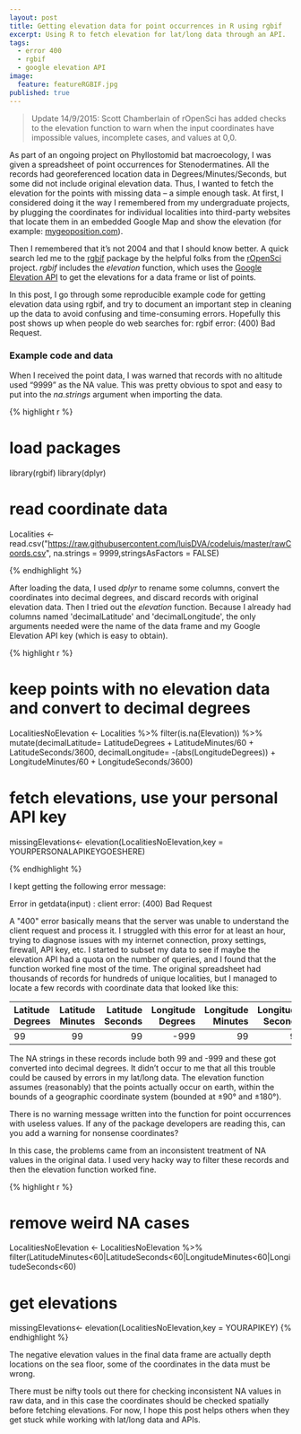 ```yaml
---
layout: post
title: Getting elevation data for point occurrences in R using rgbif
excerpt: Using R to fetch elevation for lat/long data through an API.
tags: 
  - error 400
  - rgbif
  - google elevation API
image: 
  feature: featureRGBIF.jpg
published: true
---
```



> Update 14/9/2015: Scott Chamberlain of rOpenSci has added checks to the elevation function to warn when the input coordinates have impossible values, incomplete cases, and values at 0,0. 

As part of an ongoing project on Phyllostomid bat macroecology, I was given a spreadsheet of point occurrences for Stenodermatines. All the records had georeferenced location data in Degrees/Minutes/Seconds, but some did not include original elevation data.  Thus, I wanted to fetch the elevation for the points with missing data – a simple enough task.  At first, I considered doing it the way I remembered from my undergraduate projects, by plugging the coordinates for individual localities into third-party websites that locate them in an embedded Google Map and show the elevation (for example: [mygeoposition.com](http://mygeoposition.com/)).

Then I remembered that it’s not 2004 and that I should know better. A quick search led me to the [rgbif](https://cran.r-project.org/web/packages/rgbif/index.html) package by the helpful folks from the [rOpenSci](https://ropensci.org/) project. _rgbif_ includes the _elevation_ function, which uses the [Google Elevation API](https://developers.google.com/maps/documentation/elevation/intro) to get the elevations for a data frame or list of points. 

In this post, I go through some reproducible example code for getting elevation data using rgbif, and try to document an important step in cleaning up the data to avoid confusing and time-consuming errors. Hopefully this post shows up when people do web searches for: rgbif error: (400) Bad Request. 

### Example code and data

When I received the point data, I was warned that records with no altitude used “9999” as the NA value. This was pretty obvious to spot and easy to put into the _na.strings_ argument when importing the data.

{% highlight r %}
# load packages
library(rgbif)
library(dplyr)

# read coordinate data
Localities <- read.csv("https://raw.githubusercontent.com/luisDVA/codeluis/master/rawCoords.csv", na.strings = 9999,stringsAsFactors = FALSE)

{% endhighlight %}

After loading the data, I used _dplyr_ to rename some columns, convert the coordinates into decimal degrees, and discard records with original elevation data. Then I tried out the _elevation_ function. Because I already had columns named 'decimalLatitude' and 'decimalLongitude', the only arguments needed were the name of the data frame and my Google Elevation API key (which is easy to obtain).


{% highlight r %}
# keep points with no elevation data and convert to decimal degrees
LocalitiesNoElevation <-   Localities %>%  filter(is.na(Elevation)) %>% 
  mutate(decimalLatitude= LatitudeDegrees + LatitudeMinutes/60 + LatitudeSeconds/3600,
         decimalLongitude= -(abs(LongitudeDegrees)) + LongitudeMinutes/60 + LongitudeSeconds/3600)


# fetch elevations, use your personal API key
missingElevations<- elevation(LocalitiesNoElevation,key = YOURPERSONALAPIKEYGOESHERE)

{% endhighlight %}

I kept getting the following error message: 
 
Error in getdata(input) : client error: (400) Bad Request

A "400" error basically means that the server was unable to understand the client request and process it. I struggled with this error for at least an hour, trying to diagnose issues with my internet connection, proxy settings, firewall, API key, etc. I started to subset my data to see if maybe the elevation API had a quota on the number of queries, and I found that the function worked fine most of the time. The original spreadsheet had thousands of records for hundreds of unique localities, but I managed to locate a few records with coordinate data that looked like this:

|Latitude Degrees|Latitude Minutes|Latitude Seconds|Longitude Degrees|Longitude Minutes|Longitude Seconds| 
|:--------|:-------:|--------:|--------:|--------:|--------:|
|99|99|99| -999| 99| 99|    


The NA strings in these records include both 99 and -999 and these got converted into decimal degrees. It didn’t occur to me that all this trouble could be caused by errors in my lat/long data. The elevation function assumes (reasonably) that the points actually occur on earth, within the bounds of a geographic coordinate system (bounded at ±90° and ±180°). 

There is no warning message written into the function for point occurrences with useless values. If any of the package developers are reading this, can you add a warning for nonsense coordinates?

In this case, the problems came from an inconsistent treatment of NA values in the original data. I used very hacky way to filter these records and then the elevation function worked fine.

{% highlight r %}
# remove weird NA cases
LocalitiesNoElevation <- LocalitiesNoElevation %>%  filter(LatitudeMinutes<60|LatitudeSeconds<60|LongitudeMinutes<60|LongitudeSeconds<60) 
# get elevations
missingElevations<- elevation(LocalitiesNoElevation,key = YOURAPIKEY)
{% endhighlight %}

The negative elevation values in the final data frame are actually depth locations on the sea floor, some of the coordinates in the data must be wrong.

There must be nifty tools out there for checking inconsistent NA values in raw data, and in this case the coordinates should be checked spatially before fetching elevations.  For now, I hope this post helps others when they get stuck while working with lat/long data and APIs.
